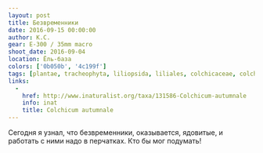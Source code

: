 ```yaml
---
layout: post
title: Безвременники
date: 2016-09-15 00:00:00
author: К.С.
gear: E-300 / 35mm macro
shoot_date: 2016-09-04
location: Ёль-база
colors: ['0b050b', '4c199f']
tags: [plantae, tracheophyta, liliopsida, liliales, colchicaceae, colchicum, colchicum autumnale]
links:
  -
    href: http://www.inaturalist.org/taxa/131586-Colchicum-autumnale
    info: inat
    title: Colchicum autumnale
---
```


Сегодня я узнал, что безвременники, оказывается, ядовитые, и работать с ними надо в перчатках. Кто бы мог подумать!
